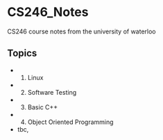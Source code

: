 # CS246_Notes
CS246 course notes from the university of waterloo

## Topics

- 1.  Linux
- 2.  Software Testing
- 3. Basic C++
- 4. Object Oriented Programming
- tbc,
